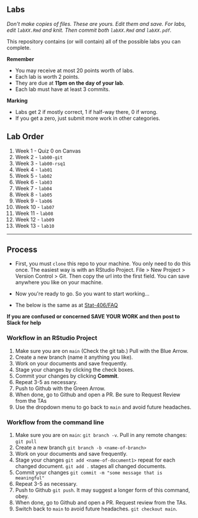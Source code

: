 ## Labs

*Don't make copies of files. These are yours. Edit them and save. For labs, edit `labXX.Rmd` and knit. Then commit both `labXX.Rmd` and `labXX.pdf`.*

This repository contains (or will contain) all of the possible labs you can complete.

**Remember**

* You may receive at most 20 points worth of labs.
* Each lab is worth 2 points.
* They are due at **11pm on the day of your lab**.
* Each lab must have at least 3 commits.

**Marking**

* Labs get 2 if mostly correct, 1 if half-way there, 0 if wrong.
* If you get a zero, just submit more work in other categories.

## Lab Order

1. Week 1 - Quiz 0 on Canvas
1. Week 2 - `lab00-git`
1. Week 3 - `lab00-rsq1`
1. Week 4 - `lab01`
1. Week 5 - `lab02` 
1. Week 6 - `lab03`
1. Week 7 - `lab04`
1. Week 8 - `lab05`
1. Week 9 - `lab06`
1. Week 10 - `lab07`
1. Week 11 - `lab08`
1. Week 12 - `lab09`
1. Week 13 - `lab10`

---

## Process

* First, you must `clone` this repo to your machine. You only need to do this once. The easiest way is with an RStudio Project. File > New Project > Version Control > Git. Then copy the url into the first field. You can save anywhere you like on your machine. 

* Now you're ready to go. So you want to start working...

* The below is the same as at [Stat-406/FAQ](https://ubc-stat.github.io/stat-406/faq/)

**If you are confused or concerned SAVE YOUR WORK and then post to Slack for help**

### Workflow in an RStudio Project

1. Make sure you are on `main` (Check the git tab.) Pull with the Blue Arrow.
1. Create a new branch (name it anything you like).
1. Work on your documents and save frequently.
1. Stage your changes by clicking the check boxes.
1. Commit your changes by clicking **Commit**. 
1. Repeat 3-5 as necessary.
1. Push to Github with the Green Arrow.
1. When done, go to Github and open a PR. Be sure to Request Review from the TAs
1. Use the dropdown menu to go back to `main` and avoid future headaches.

### Workflow from the command line

1. Make sure you are on `main`: `git branch -v`. Pull in any remote changes: `git pull`
1. Create a new branch `git branch -b <name-of-branch>`
1. Work on your documents and save frequently.
1. Stage your changes `git add <name-of-document1>` repeat for each changed document. `git add .` stages all changed documents.
1. Commit your changes `git commit -m "some message that is meaningful"` 
1. Repeat 3-5 as necessary.
1. Push to Github `git push`. It may suggest a longer form of this command, obey. 
1. When done, go to Github and open a PR. Request review from the TAs.
1. Switch back to `main` to avoid future headaches. `git checkout main`.

